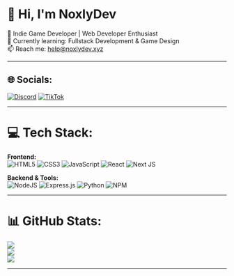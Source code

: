 # 👋 Hi, I'm NoxlyDev

🚀 Indie Game Developer | Web Developer Enthusiast  
🌱 Currently learning: Fullstack Development & Game Design  
📫 Reach me: help@noxlydev.xyz  

---

## 🌐 Socials:
[![Discord](https://img.shields.io/badge/Discord-%237289DA.svg?logo=discord&logoColor=white)](https://discord.gg/RuunxfUGnT) 
[![TikTok](https://img.shields.io/badge/TikTok-%23000000.svg?logo=TikTok&logoColor=white)](https://tiktok.com/@killuaown) 

---

# 💻 Tech Stack:

**Frontend:**  
![HTML5](https://img.shields.io/badge/html5-%23E34F26.svg?style=for-the-badge&logo=html5&logoColor=white) 
![CSS3](https://img.shields.io/badge/css3-%231572B6.svg?style=for-the-badge&logo=css3&logoColor=white) 
![JavaScript](https://img.shields.io/badge/javascript-%23323330.svg?style=for-the-badge&logo=javascript&logoColor=%23F7DF1E) 
![React](https://img.shields.io/badge/react-%2320232a.svg?style=for-the-badge&logo=react&logoColor=%2361DAFB) 
![Next JS](https://img.shields.io/badge/Next-black?style=for-the-badge&logo=next.js&logoColor=white)  

**Backend & Tools:**  
![NodeJS](https://img.shields.io/badge/node.js-6DA55F?style=for-the-badge&logo=node.js&logoColor=white) 
![Express.js](https://img.shields.io/badge/express.js-%23404d59.svg?style=for-the-badge&logo=express&logoColor=%2361DAFB) 
![Python](https://img.shields.io/badge/python-3670A0?style=for-the-badge&logo=python&logoColor=ffdd54) 
![NPM](https://img.shields.io/badge/NPM-%23CB3837.svg?style=for-the-badge&logo=npm&logoColor=white)

---

# 📊 GitHub Stats:

![](https://github-readme-stats.vercel.app/api?username=NoxlyDev&theme=tokyonight&hide_border=false&include_all_commits=true&count_private=true)<br/>
![](https://github-readme-streak-stats.herokuapp.com/?user=NoxlyDev&theme=tokyonight&hide_border=false)<br/>
![](https://github-readme-stats.vercel.app/api/top-langs/?username=NoxlyDev&theme=tokyonight&hide_border=false&include_all_commits=true&count_private=true&layout=compact)

---

<!-- Proudly created with GPRM ( https://gprm.itsvg.in ) -->
